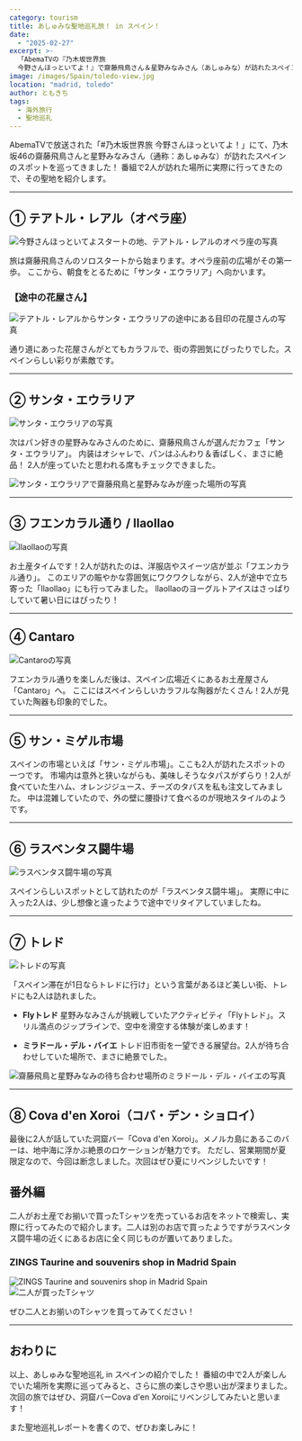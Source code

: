 ```yaml
---
category: tourism
title: あしゅみな聖地巡礼旅！ in スペイン！
date:
  - "2025-02-27"
excerpt: >-
  「AbemaTVの『乃木坂世界旅
  今野さんほっといてよ！』で齋藤飛鳥さん＆星野みなみさん（あしゅみな）が訪れたスペインの聖地巡礼レポート！オペラ座、サンタ・エウラリア、サン・ミゲル市場、トレドなど2人の足跡をたどって、スペインの魅力をたっぷり紹介しています。乃木坂ファン＆旅行好き必見！」
image: /images/Spain/toledo-view.jpg
location: "madrid, toledo"
author: ともきち
tags:
  - 海外旅行
  - 聖地巡礼
---
```


AbemaTVで放送された「#乃木坂世界旅 今野さんほっといてよ！」にて、乃木坂46の齋藤飛鳥さんと星野みなみさん（通称：あしゅみな）が訪れたスペインのスポットを巡ってきました！
番組で2人が訪れた場所に実際に行ってきたので、その聖地を紹介します。

---

## ① テアトル・レアル（オペラ座）

![今野さんほっといてよスタートの地、テアトル・レアルのオペラ座の写真](/images/Spain/theatre-real.jpg)

旅は齋藤飛鳥さんのソロスタートから始まります。オペラ座前の広場がその第一歩。
ここから、朝食をとるために「サンタ・エウラリア」へ向かいます。

### 【途中の花屋さん】

![テアトル・レアルからサンタ・エウラリアの途中にある目印の花屋さんの写真](/images/Spain/florists-near-santa-eulalia.jpg)

通り道にあった花屋さんがとてもカラフルで、街の雰囲気にぴったりでした。スペインらしい彩りが素敵です。

---

## ② サンタ・エウラリア

![サンタ・エウラリアの写真](/images/Spain/santa-eulalia.jpg)

次はパン好きの星野みなみさんのために、齋藤飛鳥さんが選んだカフェ「サンタ・エウラリア」。
内装はオシャレで、パンはふんわり＆香ばしく、まさに絶品！
2人が座っていたと思われる席もチェックできました。

![サンタ・エウラリアで齋藤飛鳥と星野みなみが座った場所の写真](/images/Spain/the-table-where-they-would-have-sat.jpg)

---

## ③ フエンカラル通り / llaollao

![llaollaoの写真](/images/Spain/llaollao.jpg)

お土産タイムです！2人が訪れたのは、洋服店やスイーツ店が並ぶ「フエンカラル通り」。
このエリアの賑やかな雰囲気にワクワクしながら、2人が途中で立ち寄った「llaollao」にも行ってみました。
llaollaoのヨーグルトアイスはさっぱりしていて暑い日にはぴったり！

---

## ④ Cantaro

![Cantaroの写真](/images/Spain/cantaro.jpg)

フエンカラル通りを楽しんだ後は、スペイン広場近くにあるお土産屋さん「Cantaro」へ。
ここにはスペインらしいカラフルな陶器がたくさん！2人が見ていた陶器も印象的でした。

---

## ⑤ サン・ミゲル市場

スペインの市場といえば「サン・ミゲル市場」。ここも2人が訪れたスポットの一つです。
市場内は意外と狭いながらも、美味しそうなタパスがずらり！2人が食べていた生ハム、オレンジジュース、チーズのタパスを私も注文してみました。
中は混雑していたので、外の壁に腰掛けて食べるのが現地スタイルのようです。

---

## ⑥ ラスベンタス闘牛場

![ラスベンタス闘牛場の写真](/images/Spain/las-ventas-bullring.jpg)

スペインらしいスポットとして訪れたのが「ラスベンタス闘牛場」。
実際に中に入った2人は、少し想像と違ったようで途中でリタイアしていましたね。

---

## ⑦ トレド

![トレドの写真](/images/Spain/toledo-view.jpg)

「スペイン滞在が1日ならトレドに行け」という言葉があるほど美しい街、トレドにも2人は訪れました。

- **Flyトレド**
  星野みなみさんが挑戦していたアクティビティ「Flyトレド」。スリル満点のジップラインで、空中を滑空する体験が楽しめます！

- **ミラドール・デル・バイエ**
  トレド旧市街を一望できる展望台。2人が待ち合わせしていた場所で、まさに絶景でした。

![齋藤飛鳥と星野みなみの待ち合わせ場所のミラドール・デル・バイエの写真](/images/Spain/mirador-del-valle.jpg)

---

## ⑧ Cova d'en Xoroi（コバ・デン・ショロイ）

最後に2人が話していた洞窟バー「Cova d'en Xoroi」。メノルカ島にあるこのバーは、地中海に浮かぶ絶景のロケーションが魅力です。
ただし、営業期間が夏限定なので、今回は断念しました。次回はぜひ夏にリベンジしたいです！

## 番外編

二人がお土産でお揃いで買ったTシャツを売っているお店をネットで検索し、実際に行ってみたので紹介します。二人は別のお店で買ったようですがラスベンタス闘牛場の近くにあるお店に全く同じものが置いてありました。

### ZINGS Taurine and souvenirs shop in Madrid Spain

![ZINGS Taurine and souvenirs shop in Madrid Spain](/images/Spain/zings.jpg)
![二人が買ったTシャツ](/images/Spain/zings-cloth.jpg)

ぜひ二人とお揃いのTシャツを買ってみてください！

---

## おわりに

以上、あしゅみな聖地巡礼 in スペインの紹介でした！
番組の中で2人が楽しんでいた場所を実際に巡ってみると、さらに旅の楽しさや思い出が深まりました。次回の旅ではぜひ、洞窟バーCova d'en Xoroiにリベンジしてみたいと思います！

また聖地巡礼レポートを書くので、ぜひお楽しみに！
